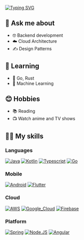 [![Typing SVG](https://readme-typing-svg.demolab.com?font=Fira+Code&size=23&pause=1000&color=539BF5&width=870&lines=Hello%2C+world!+%F0%9F%91%8B;I'm+a+software+developer+with+11+years+of+coding+experience+%F0%9F%9A%80)](https://git.io/typing-svg)

## 🤔 Ask me about
- 🤓 Backend development
- ☁️ Cloud Architecture
- ✍️ Design Patterns

## 📖 Learning
- 👀 Go, Rust
- 🦾 Machine Learning

## 😊 Hobbies
- 📚 Reading
- 📺 Watch anime and TV shows

## 🤹🏽 My skills

### Languages
[![Java](https://img.shields.io/badge/Java-ED8B00?style=for-the-badge&logo=java&logoColor=white&labelColor=101010)]()
[![Kotlin](https://img.shields.io/badge/Kotlin-0095D5?style=for-the-badge&logo=kotlin&logoColor=white&labelColor=101010)]()
[![Typescript](https://img.shields.io/badge/Typescript-007ACC?style=for-the-badge&logo=typescript&logoColor=white&labelColor=101010)]()
[![Go](https://img.shields.io/badge/Go-00ADD8?style=for-the-badge&logo=go&logoColor=white&labelColor=101010)]()

### Mobile
[![Android](https://img.shields.io/badge/Android-3DDC84?style=for-the-badge&logo=android&logoColor=white&labelColor=101010)]()
[![Flutter](https://img.shields.io/badge/Flutter-08589c?style=for-the-badge&logo=flutter&logoColor=white&labelColor=101010)]()

### Cloud
[![AWS](https://img.shields.io/badge/AWS-232F3E?style=for-the-badge&logo=amazon-aws&logoColor=white&labelColor=101010)]()
[![Google_Cloud](https://img.shields.io/badge/Google_Cloud-4285F4?style=for-the-badge&logo=googlecloud&logoColor=white&labelColor=101010)]()
[![Firebase](https://img.shields.io/badge/Firebase-FFCA28?style=for-the-badge&logo=firebase&logoColor=white&labelColor=101010)]()

### Platform
[![Spring](https://img.shields.io/badge/Spring-6DB33F?style=for-the-badge&logo=spring&logoColor=white&labelColor=101010)]()
[![Node.JS](https://img.shields.io/badge/Node.JS-43853D?style=for-the-badge&logo=node.js&logoColor=white&labelColor=101010)]()
[![Angular](https://img.shields.io/badge/Angular-DD0031?style=for-the-badge&logo=angular&logoColor=white&labelColor=101010)]()

